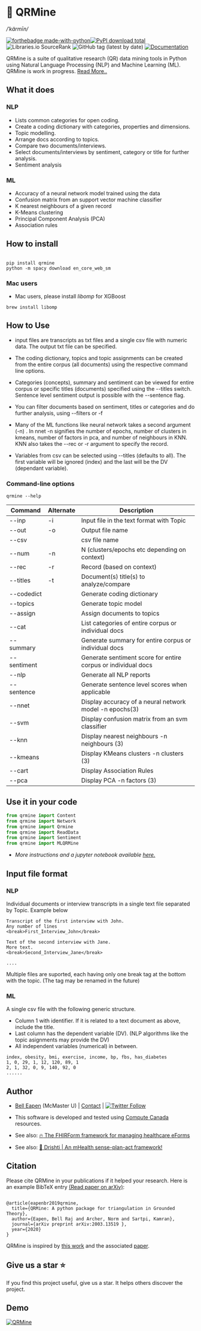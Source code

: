 # :flashlight: QRMine
*/ˈkärmīn/*

[![forthebadge made-with-python](http://ForTheBadge.com/images/badges/made-with-python.svg)](https://www.python.org/)[![PyPI download total](https://img.shields.io/pypi/dm/qrmine.svg)](https://pypi.python.org/pypi/qrmine/)
![Libraries.io SourceRank](https://img.shields.io/librariesio/sourcerank/pypi/qrmine)
![GitHub tag (latest by date)](https://img.shields.io/github/v/tag/dermatologist/nlp-qrmine)
[![Documentation](https://badgen.net/badge/icon/documentation?icon=libraries&label)](https://dermatologist.github.io/nlp-qrmine/build/html/api/qrmine.html)

QRMine is a suite of qualitative research (QR) data mining tools in Python using Natural Language Processing (NLP) and Machine Learning (ML). QRMine is work in progress. [Read More..](https://nuchange.ca/2017/09/grounded-theory-qualitative-research-python.html)

## What it does

### NLP
* Lists common categories for open coding.
* Create a coding dictionary with categories, properties and dimensions.
* Topic modelling.
* Arrange docs according to topics.
* Compare two documents/interviews.
* Select documents/interviews by sentiment, category or title for further analysis.
* Sentiment analysis


### ML
* Accuracy of a neural network model trained using the data
* Confusion matrix from an support vector machine classifier
* K nearest neighbours of a given record
* K-Means clustering
* Principal Component Analysis (PCA)
* Association rules

## How to install

```text

pip install qrmine
python -m spacy download en_core_web_sm

```

### Mac users
* Mac users, please install *libomp* for XGBoost
```
brew install libomp
```

## How to Use

* input files are transcripts as txt files and a single csv file with numeric data. The output txt file can be specified.

* The coding dictionary, topics and topic assignments can be created from the  entire corpus (all documents) using the respective command line options.

* Categories (concepts), summary and sentiment can be viewed for entire corpus or specific titles (documents) specified using the --titles switch. Sentence level sentiment output is possible with the --sentence flag.

* You can filter documents based on sentiment, titles or categories and do further analysis, using --filters or -f

* Many of the ML functions like neural network takes a second argument (-n) . In nnet -n signifies the number of epochs, number of clusters in kmeans, number of factors in pca, and number of neighbours in KNN. KNN also takes the --rec or -r argument to specify the record.

* Variables from csv can be selected using --titles (defaults to all). The first variable will be ignored (index) and the last will be the DV (dependant variable).


### Command-line options

```text
qrmine --help

```

| Command | Alternate | Description |
| --- | --- | --- |
| --inp | -i | Input file in the text format with <break> Topic </break> |
| --out | -o | Output file name |
| --csv |   | csv file name |
| --num | -n  | N (clusters/epochs etc depending on context) |
| --rec | -r  | Record (based on context) |
| --titles | -t | Document(s) title(s) to analyze/compare |
| --codedict |   | Generate coding dictionary |
| --topics |   | Generate topic model |
| --assign |   | Assign documents to topics |
| --cat |   | List categories of entire corpus or individual docs |
| --summary |   | Generate summary for entire corpus or individual docs |
| --sentiment |   | Generate sentiment score for entire corpus or individual docs |
| --nlp |   | Generate all NLP reports |
| --sentence |   | Generate sentence level scores when applicable |
| --nnet |   | Display accuracy of a neural network model -n epochs(3)|
| --svm |   | Display confusion matrix from an svm classifier |
| --knn |   | Display nearest neighbours -n neighbours (3)|
| --kmeans |   | Display KMeans clusters -n clusters (3)|
| --cart |   | Display Association Rules |
| --pca |   | Display PCA -n factors (3)|


## Use it in your code
```python
from qrmine import Content
from qrmine import Network
from qrmine import Qrmine
from qrmine import ReadData
from qrmine import Sentiment
from qrmine import MLQRMine

```
* *More instructions and a jupyter notebook available [here.](https://nuchange.ca/2017/09/grounded-theory-qualitative-research-python.html)*

## Input file format

### NLP
Individual documents or interview transcripts in a single text file separated by <break>Topic</break>. Example below

```
Transcript of the first interview with John.
Any number of lines
<break>First_Interview_John</break>

Text of the second interview with Jane.
More text.
<break>Second_Interview_Jane</break>

....
```

Multiple files are suported, each having only one break tag at the bottom with the topic.
(The tag may be renamed in the future)

### ML

A single csv file with the following generic structure.

* Column 1 with identifier. If it is related to a text document as above, include the title.
* Last column has the dependent variable (DV). (NLP algorithms like the topic asignments may provide the DV)
* All independent variables (numerical) in between.

```
index, obesity, bmi, exercise, income, bp, fbs, has_diabetes
1, 0, 29, 1, 12, 120, 89, 1
2, 1, 32, 0, 9, 140, 92, 0
......

```

## Author

* [Bell Eapen](https://nuchange.ca) (McMaster U) |  [Contact](https://nuchange.ca/contact) | [![Twitter Follow](https://img.shields.io/twitter/follow/beapen?style=social)](https://twitter.com/beapen)

* This software is developed and tested using [Compute Canada](http://www.computecanada.ca) resources.
* See also:  [:fire: The FHIRForm framework for managing healthcare eForms](https://github.com/E-Health/fhirform)
* See also: [:eyes: Drishti | An mHealth sense-plan-act framework!](https://github.com/E-Health/drishti)

## Citation

Please cite QRMine in your publications if it helped your research. Here
is an example BibTeX entry [(Read paper on arXiv)](https://arxiv.org/abs/2003.13519):

```

@article{eapenbr2019qrmine,
  title={QRMine: A python package for triangulation in Grounded Theory},
  author={Eapen, Bell Raj and Archer, Norm and Sartpi, Kamran},
  journal={arXiv preprint arXiv:2003.13519 },
  year={2020}
}

```

QRMine is inspired by [this work](https://github.com/lknelson/computational-grounded-theory) and the associated [paper](https://journals.sagepub.com/doi/abs/10.1177/0049124117729703).

## Give us a star ⭐️
If you find this project useful, give us a star. It helps others discover the project.

## Demo

[![QRMine](https://github.com/dermatologist/nlp-qrmine/blob/develop/notes/qrmine.gif)](https://github.com/dermatologist/nlp-qrmine/blob/develop/notes/qrmine.gif)
